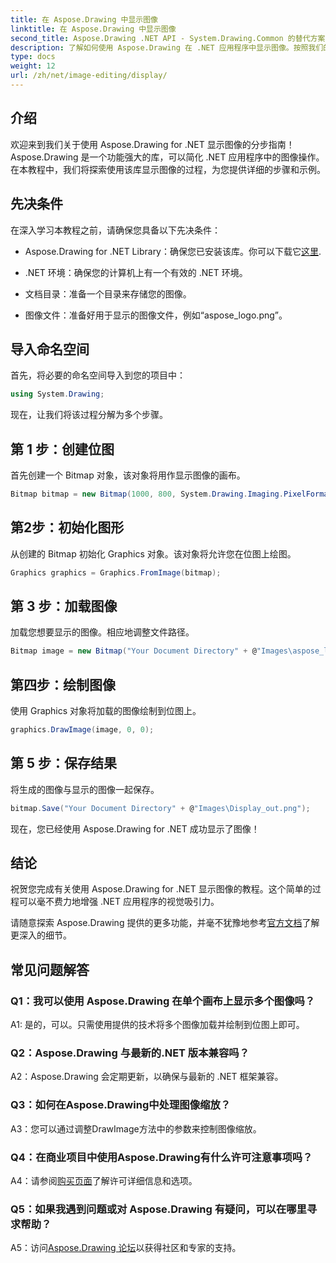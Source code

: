 ```yaml
---
title: 在 Aspose.Drawing 中显示图像
linktitle: 在 Aspose.Drawing 中显示图像
second_title: Aspose.Drawing .NET API - System.Drawing.Common 的替代方案
description: 了解如何使用 Aspose.Drawing 在 .NET 应用程序中显示图像。按照我们的教程进行简单步骤并增强您的视觉内容。
type: docs
weight: 12
url: /zh/net/image-editing/display/
---
```

## 介绍

欢迎来到我们关于使用 Aspose.Drawing for .NET 显示图像的分步指南！ Aspose.Drawing 是一个功能强大的库，可以简化 .NET 应用程序中的图像操作。在本教程中，我们将探索使用该库显示图像的过程，为您提供详细的步骤和示例。

## 先决条件

在深入学习本教程之前，请确保您具备以下先决条件：

-  Aspose.Drawing for .NET Library：确保您已安装该库。你可以下载它[这里](https://releases.aspose.com/drawing/net/).

- .NET 环境：确保您的计算机上有一个有效的 .NET 环境。

- 文档目录：准备一个目录来存储您的图像。

- 图像文件：准备好用于显示的图像文件，例如“aspose_logo.png”。

## 导入命名空间

首先，将必要的命名空间导入到您的项目中：

```csharp
using System.Drawing;
```

现在，让我们将该过程分解为多个步骤。

## 第 1 步：创建位图

首先创建一个 Bitmap 对象，该对象将用作显示图像的画布。

```csharp
Bitmap bitmap = new Bitmap(1000, 800, System.Drawing.Imaging.PixelFormat.Format32bppPArgb);
```

## 第2步：初始化图形

从创建的 Bitmap 初始化 Graphics 对象。该对象将允许您在位图上绘图。

```csharp
Graphics graphics = Graphics.FromImage(bitmap);
```

## 第 3 步：加载图像

加载您想要显示的图像。相应地调整文件路径。

```csharp
Bitmap image = new Bitmap("Your Document Directory" + @"Images\aspose_logo.png");
```

## 第四步：绘制图像

使用 Graphics 对象将加载的图像绘制到位图上。

```csharp
graphics.DrawImage(image, 0, 0);
```

## 第 5 步：保存结果

将生成的图像与显示的图像一起保存。

```csharp
bitmap.Save("Your Document Directory" + @"Images\Display_out.png");
```

现在，您已经使用 Aspose.Drawing for .NET 成功显示了图像！

## 结论

祝贺您完成有关使用 Aspose.Drawing for .NET 显示图像的教程。这个简单的过程可以毫不费力地增强 .NET 应用程序的视觉吸引力。

请随意探索 Aspose.Drawing 提供的更多功能，并毫不犹豫地参考[官方文档](https://reference.aspose.com/drawing/net/)了解更深入的细节。

## 常见问题解答

### Q1：我可以使用 Aspose.Drawing 在单个画布上显示多个图像吗？

A1: 是的，可以。只需使用提供的技术将多个图像加载并绘制到位图上即可。

### Q2：Aspose.Drawing 与最新的.NET 版本兼容吗？

A2：Aspose.Drawing 会定期更新，以确保与最新的 .NET 框架兼容。

### Q3：如何在Aspose.Drawing中处理图像缩放？

A3：您可以通过调整DrawImage方法中的参数来控制图像缩放。

### Q4：在商业项目中使用Aspose.Drawing有什么许可注意事项吗？

A4：请参阅[购买页面](https://purchase.aspose.com/buy)了解许可详细信息和选项。

### Q5：如果我遇到问题或对 Aspose.Drawing 有疑问，可以在哪里寻求帮助？

 A5：访问[Aspose.Drawing 论坛](https://forum.aspose.com/c/diagram/17)以获得社区和专家的支持。